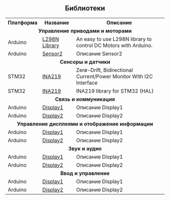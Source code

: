 <h2 align="center">Библиотеки</h2>

<table align="center">
    <tr>
      <th>Платформа</th>
      <th>Название</th>
      <th>Описание</th>
    </tr>
    <tr>
      <td colspan="3" align="center"><b>Управление приводами и моторами</b></td>
    </tr>
    <tr>
      <td>Arduino</td>
      <td><a href="https://github.com/AndreaLombardo/L298N">L298N Library</a></td>
      <td>An easy to use L298N library to control DC Motors with Arduino.</td>
    </tr>
    <tr>
      <td>Arduino</td>
      <td><a href="https://mysensorlib.com">Sensor2</a></td>
      <td>Описание Sensor2</td>
    </tr>
    <tr>
      <td colspan="3" align="center"><b>Сенсоры и датчики</b></td>
    </tr>
    <tr>
      <td>STM32</td>
      <td><a href="https://github.com/talhaSr/ina219">INA219</a></td>
      <td>Zerø-Drift, Bidirectional Current/Power Monitor With I2C Interface</td>
    </tr>
    <tr>
      <td>STM32</td>
      <td><a href="https://github.com/komuch/PSM_INA219_STM32">INA219</a></td>
      <td>INA219 library for STM32 (HAL)</td>
    </tr>
    <tr>
      <td colspan="3" align="center"><b>Связь и коммуникация</b></td>
    </tr>
    <tr>
      <td>Arduino</td>
      <td><a href="https://lcd_display.com">Display1</a></td>
      <td>Описание Display1</td>
    </tr>
    <tr>
      <td>Arduino</td>
      <td><a href="https://lcd_display.com">Display2</a></td>
      <td>Описание Display2</td>
    </tr>
    <tr>
    <td colspan="3" align="center"><b>Управление дисплеями и отображение информации</b></td>
    </tr>
    <tr>
      <td>Arduino</td>
      <td><a href="https://lcd_display.com">Display1</a></td>
      <td>Описание Display1</td>
    </tr>
    <tr>
      <td>Arduino</td>
      <td><a href="https://lcd_display.com">Display2</a></td>
      <td>Описание Display2</td>
    </tr>
    <td colspan="3" align="center"><b>Звук и аудио</b></td>
    </tr>
    <tr>
      <td>Arduino</td>
      <td><a href="https://lcd_display.com">Display1</a></td>
      <td>Описание Display1</td>
    </tr>
    <tr>
      <td>Arduino</td>
      <td><a href="https://lcd_display.com">Display2</a></td>
      <td>Описание Display2</td>
    </tr>
        <td colspan="3" align="center"><b>Ввод и управление</b></td>
    </tr>
    <tr>
    <td>Arduino</td>
      <td><a href="https://lcd_display.com">Display1</a></td>
      <td>Описание Display1</td>
    </tr>
    <tr>
      <td>Arduino</td>
      <td><a href="https://lcd_display.com">Display2</a></td>
      <td>Описание Display2</td>
    </tr>
</table>
